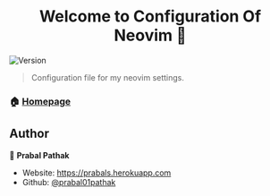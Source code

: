 <h1 align="center">Welcome to Configuration Of Neovim 👋</h1>
<p>
  <img alt="Version" src="https://img.shields.io/badge/version-1.0.0-blue.svg?cacheSeconds=2592000" />
</p>

> Configuration file for my neovim settings.

### 🏠 [Homepage](Neovim)

## Author

👤 **Prabal Pathak**

-   Website: https://prabals.herokuapp.com
-   Github: [@prabal01pathak](https://github.com/prabal01pathak)
